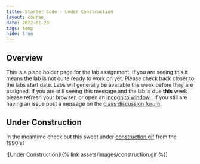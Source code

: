 ```yaml
---
title: Starter Code - Under Construction
layout: course
date: 2022-01-20
tags: temp
hide: true
---
```


## Overview

This is a place holder page for the lab assignment. If you are seeing this it means the lab is not quite ready to work on
yet. Please check back closer to the labs start date. Labs will generally be available the week before they are assigned. If
you are still seeing this message and the lab is due **this** week please refresh your browser, or open an [incognito window
](https://support.google.com/chrome/answer/95464). If you still are having an issue post a message on the [class discussion
forum]({{site.data.semester-info.discussion}}).

## Under Construction

In the meantime check out this sweet under [construction gif](http://textfiles.com/underconstruction/) from the 1990's!

![Under Construction]({% link assets/images/construction.gif %})
